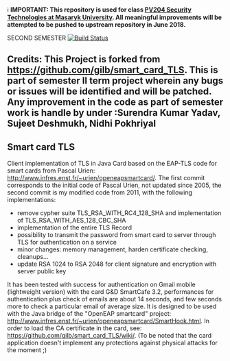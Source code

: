 :information_source: **IMPORTANT: This repository is used for class [PV204 Security Technologies at Masaryk University](https://is.muni.cz/auth/predmety/predmet?lang=en;setlang=en;pvysl=3141746). All meaningful improvements will be attempted to be pushed to upstream repository in June 2018.**

SECOND SEMESTER [![Build Status](https://travis-ci.org/JavaCardSpot-dev/smart_card_TLS.svg?branch=master)](https://travis-ci.org/JavaCardSpot-dev/smart_card_TLS)

Credits: This Project is forked from https://github.com/gilb/smart_card_TLS. This is part of semester II term project wherein any bugs or issues will be identified and will be patched. 
Any improvement in the code as part of semester work is handle by under :Surendra Kumar Yadav, Sujeet Deshmukh, Nidhi Pokhriyal
--------------
Smart card TLS   
--------------
Client implementation of TLS in Java Card based on the EAP-TLS code for smart cards from Pascal Urien: http://www.infres.enst.fr/~urien/openeapsmartcard/.
The first commit corresponds to the initial code of Pascal Urien, not updated since 2005, the second commit is my modified code from 2011, with the following implementations:

- remove cypher suite TLS_RSA_WITH_RC4_128_SHA and implementation of TLS_RSA_WITH_AES_128_CBC_SHA
- implementation of the entire TLS Record
- possibility to transmit the password from smart card to server through TLS for authentication on a service
- minor changes: memory management, harden certificate checking, cleanups...
- update RSA 1024 to RSA 2048 for client signature and encryption with server public key

It has been tested with success for authentication on Gmail mobile (lightweight version) with the card G&D SmartCafe 3.2, performances for authentication plus check of emails are about 14 seconds, and few seconds more to check a particular email of average size.
It is designed to be used with the Java bridge of the "OpenEAP smartcard" project: http://www.infres.enst.fr/~urien/openeapsmartcard/SmartHook.html.
In order to load the CA certificate in the card, see: https://github.com/gilb/smart_card_TLS/wiki/.
(To be noted that the card application doesn't implement any protections against physical attacks for the moment ;)
